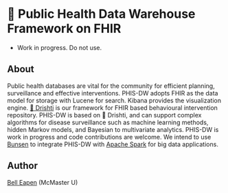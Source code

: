 # :hospital: Public Health Data Warehouse Framework on FHIR

* Work in progress. Do not use.

## About

Public health databases are vital for the community for efficient planning, surveillance and effective interventions. PHIS-DW adopts FHIR as the data model for storage with Lucene for search. Kibana provides the visualization engine. [:eyes: Drishti](https://github.com/E-Health/drishti) is our framework for FHIR based behavioural intervention repository. PHIS-DW is based on :eyes: Drishti, and can support complex algorithms for disease surveillance such as machine learning methods, hidden Markov models, and Bayesian to multivariate analytics. PHIS-DW is work in progress and code contributions are welcome. We intend to use [Bunsen](https://github.com/cerner/bunsen) to integrate PHIS-DW with [Apache Spark](https://spark.apache.org/) for big data applications.

## Author

[Bell Eapen](https://nuchange.ca) (McMaster U)
